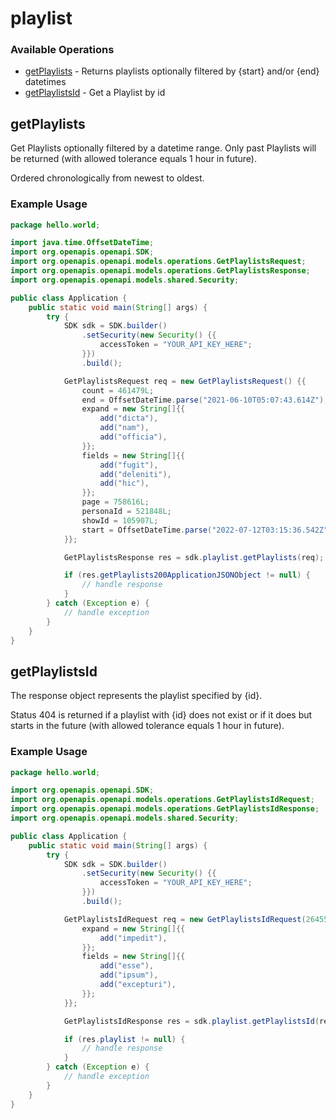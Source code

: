 # playlist

### Available Operations

* [getPlaylists](#getplaylists) - Returns playlists optionally filtered by {start} and/or {end} datetimes
* [getPlaylistsId](#getplaylistsid) - Get a Playlist by id

## getPlaylists

Get Playlists optionally filtered by a datetime range.
Only past Playlists will be returned (with allowed tolerance equals 1 hour in future).

Ordered chronologically from newest to oldest.


### Example Usage

```java
package hello.world;

import java.time.OffsetDateTime;
import org.openapis.openapi.SDK;
import org.openapis.openapi.models.operations.GetPlaylistsRequest;
import org.openapis.openapi.models.operations.GetPlaylistsResponse;
import org.openapis.openapi.models.shared.Security;

public class Application {
    public static void main(String[] args) {
        try {
            SDK sdk = SDK.builder()
                .setSecurity(new Security() {{
                    accessToken = "YOUR_API_KEY_HERE";
                }})
                .build();

            GetPlaylistsRequest req = new GetPlaylistsRequest() {{
                count = 461479L;
                end = OffsetDateTime.parse("2021-06-10T05:07:43.614Z");
                expand = new String[]{{
                    add("dicta"),
                    add("nam"),
                    add("officia"),
                }};
                fields = new String[]{{
                    add("fugit"),
                    add("deleniti"),
                    add("hic"),
                }};
                page = 758616L;
                personaId = 521848L;
                showId = 105907L;
                start = OffsetDateTime.parse("2022-07-12T03:15:36.542Z");
            }};            

            GetPlaylistsResponse res = sdk.playlist.getPlaylists(req);

            if (res.getPlaylists200ApplicationJSONObject != null) {
                // handle response
            }
        } catch (Exception e) {
            // handle exception
        }
    }
}
```

## getPlaylistsId

The response object represents the playlist specified by {id}.

Status 404 is returned if a playlist with {id} does not exist or if it does but starts in the future (with allowed tolerance equals 1 hour in future).


### Example Usage

```java
package hello.world;

import org.openapis.openapi.SDK;
import org.openapis.openapi.models.operations.GetPlaylistsIdRequest;
import org.openapis.openapi.models.operations.GetPlaylistsIdResponse;
import org.openapis.openapi.models.shared.Security;

public class Application {
    public static void main(String[] args) {
        try {
            SDK sdk = SDK.builder()
                .setSecurity(new Security() {{
                    accessToken = "YOUR_API_KEY_HERE";
                }})
                .build();

            GetPlaylistsIdRequest req = new GetPlaylistsIdRequest(264555L) {{
                expand = new String[]{{
                    add("impedit"),
                }};
                fields = new String[]{{
                    add("esse"),
                    add("ipsum"),
                    add("excepturi"),
                }};
            }};            

            GetPlaylistsIdResponse res = sdk.playlist.getPlaylistsId(req);

            if (res.playlist != null) {
                // handle response
            }
        } catch (Exception e) {
            // handle exception
        }
    }
}
```
